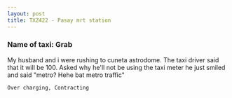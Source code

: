 ```yaml
---
layout: post
title: TXZ422 - Pasay mrt station
---
```


### Name of taxi: Grab

My husband and i were rushing to cuneta astrodome. The taxi driver said that it will be 100. Asked why he'll not be using the taxi meter he just smiled and said "metro? Hehe bat metro traffic"

```Over charging, Contracting```
